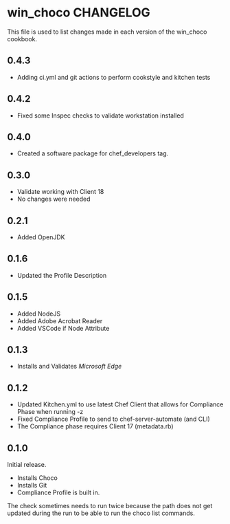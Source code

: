 # win_choco CHANGELOG

This file is used to list changes made in each version of the win_choco cookbook.

## 0.4.3

* Adding ci.yml and git actions to perform cookstyle and kitchen tests

## 0.4.2

* Fixed some Inspec checks to validate workstation installed

## 0.4.0

* Created a software package for chef_developers tag.

## 0.3.0

* Validate working with Client 18
* No changes were needed

## 0.2.1

* Added OpenJDK

## 0.1.6

* Updated the Profile Description

## 0.1.5

* Added NodeJS
* Added Adobe Acrobat Reader
* Added VSCode if Node Attribute

## 0.1.3

* Installs and Validates *Microsoft Edge*

## 0.1.2

* Updated Kitchen.yml to use latest Chef Client that allows for Compliance Phase when running -z
* Fixed Compliance Profile to send to chef-server-automate (and CLI)
* The Compliance phase requires Client 17 (metadata.rb)

## 0.1.0

Initial release.

* Installs Choco
* Installs Git
* Compliance Profile is built in.

The check sometimes needs to run twice because the path does not get updated during the run to be able to run the choco list commands.
